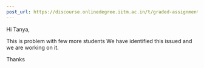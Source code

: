 ```yaml
---
post_url: https://discourse.onlinedegree.iitm.ac.in/t/graded-assignments-dashboard-scores-incorrect-missing/166816/45
---
```

Hi Tanya,

This is problem with few more students We have identified this issued and we are working on it.

Thanks